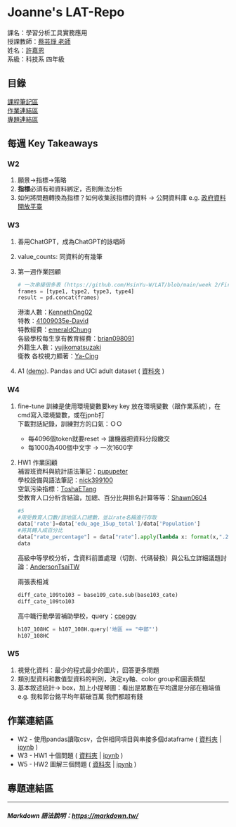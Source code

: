 # Joanne's LAT-Repo

課名：學習分析工具實務應用  
授課教師：[蔡芸琤 老師](https://github.com/pecu/LAT)   
姓名：[許嘉恩](https://github.com/JoanneHsuPeanut)  
系級：科技系 四年級

## 目錄
[課程筆記區](https://github.com/JoanneHsuPeanut/LAT-Repo./blob/main/README.md#%E8%AA%B2%E7%A8%8B%E7%AD%86%E8%A8%98%E5%8D%80)  
[作業連結區](https://github.com/JoanneHsuPeanut/LAT-Repo./blob/main/README.md#%E4%BD%9C%E6%A5%AD%E9%80%A3%E7%B5%90%E5%8D%80)  
[專題連結區](https://github.com/JoanneHsuPeanut/LAT-Repo./blob/main/README.md#%E5%B0%88%E9%A1%8C%E9%80%A3%E7%B5%90%E5%8D%80)  

## 每週 Key Takeaways
### W2
1. 願景→指標→策略
1. **指標**必須有和資料綁定，否則無法分析
1. 如何將問題轉換為指標？如何收集該指標的資料 → 公開資料庫 e.g. [政府資料開放平臺](https://data.gov.tw/)
### W3
1. 善用ChatGPT，成為ChatGPT的詠唱師
1. value_counts: 同資料的有幾筆
1. 第一週作業回顧
    
    ```python
    # 一次串接很多表 (https://github.com/HsinYu-W/LAT/blob/main/week 2/FirstTest.ipynb)
    frames = [type1, type2, type3, type4]
    result = pd.concat(frames)
    ```
    港澳人數：[KennethOng02](https://github.com/KennethOng02/LAT-Repo/blob/main/main.ipynb)  
    特教：[41009035e-David](https://github.com/41009035e-David/LAT/blob/main/Untitled.ipynb)  
    特教經費：[emeraldChung](https://github.com/emeraldChung/LAT/blob/main/test%20week%202.ipynb)  
    各級學校每生享有教育經費：[brian098091](https://github.com/brian098091/LAT-Repo/blob/main/FirstTest.ipynb)  
    外籍生人數：[yujikomatsuzaki](https://github.com/yujikomatsuzaki/LAT-Repo/blob/main/week2/hello.ipynb)  
    衛教 各校視力顯著：[Ya-Cing](https://github.com/Ya-Cing/LAT-Repo/blob/main/2023%2003%2004(week2%20work)/0304%20Test-2.ipynb)  
1. A1 ([demo](https://www.kaggle.com/code/kashnitsky/a1-demo-pandas-and-uci-adult-dataset)). Pandas and UCI adult dataset (
[資料夾](https://github.com/JoanneHsuPeanut/LAT-Repo/tree/main/W03/UCI)
)  
### W4
1. fine-tune 訓練是使用環境變數要key
    key 放在環境變數（跟作業系統），在cmd寫入環境變數，或在jpnb打  
    下載對話紀錄，訓練對方的口氣：ＯＯ
    * 每4096個token就要reset → 讓機器把資料分段繳交
    * 每1000為400個中文字 → 一次1600字
1. HW1 作業回顧  
    補習班資料與統計語法筆記：[pupupeter](https://github.com/pupupeter/Lat-repo/blob/main/20230315%E7%9A%84%E4%BD%9C%E6%A5%AD.ipynb)  
    學校設備與語法筆記：[nick399100](https://github.com/nick399100/LAT/blob/main/week3/task1.ipynb)  
    空氣污染指標：[ToshaETang](https://github.com/ToshaETang/LAT/blob/main/WK3_0308/0308.ipynb)  
    受教育人口分析含結論，加總、百分比與排名計算等等：[Shawn0604](https://github.com/Shawn0604/LAT/blob/main/%E7%AC%AC%E4%B8%80%E5%91%A8%E4%BD%9C%E6%A5%AD/homework1.ipynb)
    
    ```python
    #5
    #用受教育人口數/該地區人口總數，並以rate名稱進行存取
    data['rate']=data['edu_age_15up_total']/data['Population']
    #將其轉入成百分比
    data["rate_percentage"] = data["rate"].apply(lambda x: format(x,".2%"))
    data
    ```
    
    高級中等學校分析，含資料前置處理（切割、代碼替換）與公私立詳細議題討論：[AndersonTsaiTW](https://github.com/AndersonTsaiTW/LAT_Repo/blob/main/HW1/HW1.ipynb)
    
    兩張表相減
    
    ```python
    diff_cate_109to103 = base109_cate.sub(base103_cate)
    diff_cate_109to103
    ```
        
    高中職行動學習補助學校，query：[cpeggy](https://github.com/cpeggy/LAT/blob/main/Hw1/hw1_0308.ipynb)
    ```python
    h107_108HC = h107_108H.query('地區 == "中部"')
    h107_108HC
    ```  
### W5
1. 視覺化資料：最少的程式最少的圖片，回答更多問題
2. 類別型資料和數值型資料的判別，決定xy軸、color group和圖表類型
3. 基本敘述統計→ box，加上小提琴圖：看出是眾數在平均還是分部在極端值  
    e.g. 我和郭台銘平均年薪破百萬 我們都超有錢

## 作業連結區
* W2 - 使用pandas讀取csv，合併相同項目與串接多個dataframe (
[資料夾](https://github.com/JoanneHsuPeanut/LAT-Repo/tree/main/W02) |
[ipynb](https://github.com/JoanneHsuPeanut/LAT-Repo/blob/main/W02/W02-test.ipynb)
)  
* W3 - HW1 十個問題 (
[資料夾](https://github.com/JoanneHsuPeanut/LAT-Repo/tree/main/W03-W05) |
[ipynb](https://github.com/JoanneHsuPeanut/LAT-Repo/blob/main/W03-W05/W03-hw1.ipynb)
)  
* W5 - HW2 圖解三個問題 (
[資料夾](https://github.com/JoanneHsuPeanut/LAT-Repo/tree/main/W03-W05) |
[ipynb](https://github.com/JoanneHsuPeanut/LAT-Repo/blob/main/W03-W05/W05-hw2.ipynb)
)  
## 專題連結區 


---
##### Markdown 語法說明：https://markdown.tw/
